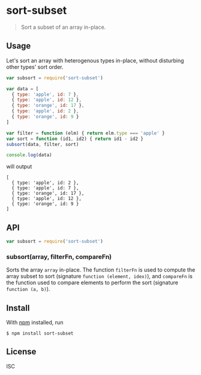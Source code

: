 # sort-subset

> Sort a subset of an array in-place.

## Usage

Let's sort an array with heterogenous types in-place, without disturbing other
types' sort order.

```js
var subsort = require('sort-subset')

var data = [
  { type: 'apple', id: 7 },
  { type: 'apple', id: 12 },
  { type: 'orange', id: 17 },
  { type: 'apple', id: 2 },
  { type: 'orange', id: 9 }
]

var filter = function (elm) { return elm.type === 'apple' }
var sort = function (id1, id2) { return id1 - id2 }
subsort(data, filter, sort)

console.log(data)
```

will output

```
[
  { type: 'apple', id: 2 },
  { type: 'apple', id: 7 },
  { type: 'orange', id: 17 },
  { type: 'apple', id: 12 },
  { type: 'orange', id: 9 }
]
```

## API

```js
var subsort = require('sort-subset')
```

### subsort(array, filterFn, compareFn)

Sorts the array `array` in-place. The function `filterFn` is used to compute the
array subset to sort (signature `function (element, idex)`), and `compareFn` is
the function used to compare elements to perform the sort (signature `function
(a, b)`).


## Install

With [npm](https://npmjs.org/) installed, run

```
$ npm install sort-subset
```

## License

ISC

